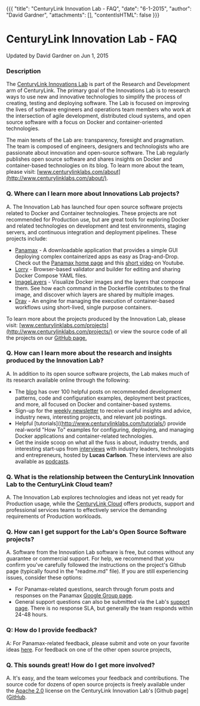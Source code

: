 {{{
  "title": "CenturyLink Innovation Lab - FAQ",
  "date": "6-1-2015",
  "author": "David Gardner",
  "attachments": [],
  "contentIsHTML": false
}}}

# CenturyLink Innovation Lab - FAQ
Updated by David Gardner on Jun 1, 2015

### Description
The [CenturyLink Innovations Lab](http://www.centurylinklabs.com/) is part of the Research and Development arm of CenturyLink. The primary goal of the Innovations Lab is to research ways to use new and innovative technologies to simplify the process of creating, testing and deploying software. The Lab is focused on improving the lives of software engineers and operations team members who work at the intersection of agile development, distributed cloud systems, and open source software with a focus on Docker and container-oriented technologies.

The main tenets of the Lab are: transparency, foresight and pragmatism. The team is composed of engineers, designers and technologists who are passionate about innovation and open-source software. The Lab regularly publishes open source software and shares insights on Docker and container-based technologies on its blog. To learn more about the team, please visit: [www.centurylinklabs.com/about](http://www.centurylinklabs.com/about/).

### Q. Where can I learn more about Innovations Lab projects?
A. The Innovation Lab has launched four open source software projects related to Docker and Container technologies. These projects are not recommended for Production use, but are great tools for exploring Docker and related technologies on development and test environments, staging servers, and continuous integration and deployment pipelines. These projects include:
- [Panamax](http://www.centurylinklabs.com/projects/panamax-docker-management-for-humans/) - A downloadable application that provides a simple GUI deploying complex containerized apps as easy as Drag-and-Drop.  Check out the [Panamax home page](http://panamax.io/) and this [short video](https://www.youtube.com/watch?v=xGjBZ0lZG5E) on Youtube.
- [Lorry](http://www.centurylinklabs.com/projects/lorry/) - Browser-based validator and builder for editing and sharing Docker Compose YAML files.
- [ImageLayers](http://www.centurylinklabs.com/projects/image-layers/) - Visualize Docker images and the layers that compose them. See how each command in the Dockerfile contributes to the final image, and discover which layers are shared by multiple images.
- [Dray](http://www.centurylinklabs.com/projects/dray) - An engine for managing the execution of container-based workflows using short-lived, single purpose containers.

To learn more about the projects produced by the Innovation Lab, please visit: [www.centurylinklabs.com/projects](http://www.centurylinklabs.com/projects/) or view the source code of all the projects on our [GitHub page.](https://github.com/centurylinklabs)

### Q. How can I learn more about the research and insights produced by the Innovation Lab?
A. In addition to its open source software projects, the Lab makes much of its research available online through the following:
- The [blog](http://www.centurylinklabs.com/blog/) has over 100 helpful posts on recommended development patterns, code and configuration examples, deployment best practices, and more, all focused on Docker and container-based systems.
- Sign-up for the [weekly newsletter](http://www.centurylinklabs.com/) to receive useful insights and advice, industry news, interesting projects, and relevant job postings.
- Helpful [tutorials]((http://www.centurylinklabs.com/tutorials/) provide real-world "How To" examples for configuring, deploying, and managing Docker applications and container-related technologies.
- Get the inside scoop on what all the fuss is about, industry trends, and interesting start-ups from [interviews](http://www.centurylinklabs.com/interviews/) with industry leaders, technologists and entrepreneurs, hosted by **Lucas Carlson**. These interviews are also available as [podcasts](http://www.centurylinklabs.com/podcasts/).

### Q. What is the relationship between the CenturyLink Innovation Lab to the CenturyLink Cloud team?
A. The Innovation Lab explores technologies and ideas not yet ready for Production usage, while the [CenturyLink Cloud](http://www.centurylinkcloud.com/) offers products, support and professional services teams to effectively service the demanding requirements of Production workloads.

### Q. How can I get support for the Lab's Open Source Software projects?
A. Software from the Innovation Lab software is free, but comes without any guarantee or commercial support. For help, we recommend that you confirm you've carefully followed the instructions on the project's Github page (typically found in the "readme.md" file). If you are still experiencing issues, consider these options:
- For Panamax-related questions, search through forum posts and responses on the Panamax [Google Group page](https://groups.google.com/forum/#!forum/panamax_io).
- General support questions can also be submitted via the Lab's [support page](https://www.hipchat.com/gUjLli7k5). There is no response SLA, but generally the team responds within 24-48 hours.


### Q: How do I provide feedback?
A: For Panamax-related feedback, please submit and vote on your favorite ideas [here](http://feedback.panamax.io/). For feedback on one of the other open source projects,

### Q. This sounds great! How do I get more involved?
A. It's easy, and the team welcomes your feedback and contributions. The source code for dozens of open source projects is freely available under the [Apache 2.0](http://www.apache.org/licenses/LICENSE-2.0.html) license on the CenturyLink Innovation Lab's [Github page]([GitHub](https://github.com/centurylinklabs).
